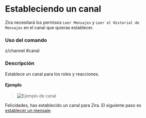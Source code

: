# Estableciendo un canal

Zira necesitará los permisos `Leer Mensajes` y `Leer el Historial de Mensajes` en el canal que quieras establecer.

### Uso del comando

z/channel #canal

### Descripción

Establece un canal para los roles y reacciones.

#### Ejemplo

>![Ejemplo de canal](https://stuff.zira.pw/files/1527363615884.png)

Felicidades, has establecido un canal para Zira. El siguiente paso es [establecer un mensaje](/guide/message).
